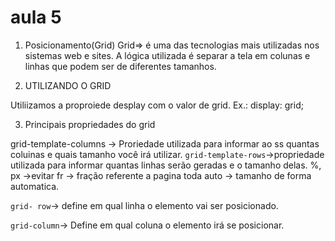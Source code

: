 # aula 5

1. Posicionamento(Grid)
Grid=> é uma das tecnologias mais utilizadas nos sistemas web e sites. A lógica utilizada é separar a tela em colunas e linhas que podem ser de diferentes tamanhos.

2. UTILIZANDO O GRID

Utiliizamos a proproiede desplay com o valor de grid.
Ex.: display: grid;

3. Principais propriedades do grid

grid-template-columns ->  Proriedade utilizada para informar ao ss quantas coluinas e quais tamanho você irá utilizar.
`grid-template-rows`->propriedade utilizada para informar quantas linhas serão geradas e o tamanho delas.
%, px ->evitar
fr -> fração referente a pagina toda
auto -> tamanho de forma automatica.

`grid- row`-> define em qual linha o elemento vai ser posicionado.

`grid-column`-> Define em qual coluna o elemento irá se posicionar.